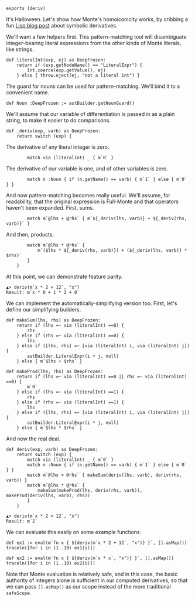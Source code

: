 ```
exports (deriv)
```

It's Halloween. Let's show how Monte's homoiconicity works, by cribbing a fun
[Lisp blog post](http://taeric.github.io/CodeAsData.html) about symbolic
derivatives.

We'll want a few helpers first. This pattern-matching tool will disambiguate
integer-bearing literal expressions from the other kinds of Monte literals,
like strings.

```
def literalInt(exp, ej) as DeepFrozen:
    return if (exp.getNodeName() == "LiteralExpr") {
        Int.coerce(exp.getValue(), ej)
    } else { throw.eject(ej, "not a literal int") }
```

The guard for nouns can be used for pattern-matching. We'll bind it to a
convenient name.

```
def Noun :DeepFrozen := astBuilder.getNounGuard()
```

We'll assume that our variable of differentiation is passed in as a
plain string, to make it easier to do comparisons.

```
def _deriv(exp, varb) as DeepFrozen:
    return switch (exp) {
```

The derivative of any literal integer is zero.

```
        match via (literalInt) _ { m`0` }
```

The derivative of our variable is one, and of other variables is zero.

```
        match n :Noun { if (n.getName() == varb) { m`1` } else { m`0` } }
```

And now pattern-matching becomes really useful. We'll assume, for readability,
that the original expression is Full-Monte and that operators haven't been
expanded. First, sums.

```
        match m`@lhs + @rhs` { m`${_deriv(lhs, varb)} + ${_deriv(rhs, varb)}` }
```

And then, products.

```
        match m`@lhs * @rhs` {
            m`($lhs * ${_deriv(rhs, varb)}) + (${_deriv(lhs, varb)} * $rhs)`
        }
    }
```

At this point, we can demonstrate feature parity.

    ▲> deriv(m`x * 2 + 12`, "x")
    Result: m`x * 0 + 1 * 2 + 0`

We can implement the automatically-simplifying version too. First, let's
define our simplifying builders.

```
def makeSum(lhs, rhs) as DeepFrozen:
    return if (lhs =~ via (literalInt) ==0) {
        rhs
    } else if (rhs =~ via (literalInt) ==0) {
        lhs
    } else if ([lhs, rhs] =~ [via (literalInt) i, via (literalInt) j]) {
        astBuilder.LiteralExpr(i + j, null)
    } else { m`$lhs + $rhs` }

def makeProd(lhs, rhs) as DeepFrozen:
    return if (lhs =~ via (literalInt) ==0 || rhs =~ via (literalInt) ==0) {
        m`0`
    } else if (lhs =~ via (literalInt) ==1) {
        rhs
    } else if (rhs =~ via (literalInt) ==1) {
        lhs
    } else if ([lhs, rhs] =~ [via (literalInt) i, via (literalInt) j]) {
        astBuilder.LiteralExpr(i * j, null)
    } else { m`$lhs * $rhs` }
```

And now the real deal.

```
def deriv(exp, varb) as DeepFrozen:
    return switch (exp) {
        match via (literalInt) _ { m`0` }
        match n :Noun { if (n.getName() == varb) { m`1` } else { m`0` } }
        match m`@lhs + @rhs` { makeSum(deriv(lhs, varb), deriv(rhs, varb)) }
        match m`@lhs * @rhs` {
            makeSum(makeProd(lhs, deriv(rhs, varb)), makeProd(deriv(lhs, varb), rhs))
        }
    }
```

    ▲> deriv(m`x * 2 + 12`, "x")
    Result: m`2`

We can evaluate this easily on some example functions.

```
def ex1 := eval(m`fn x { ${deriv(m`x * 2 + 12`, "x")} }`, [].asMap())
traceln([for i in (1..10) ex1(i)])

def ex2 := eval(m`fn x { ${deriv(m`x * x`, "x")} }`, [].asMap())
traceln([for i in (1..10) ex2(i)])
```

Note that Monte evaluation is relatively safe, and in this case, the basic
authority of integers alone is sufficient in our computed derivatives, so that
we can pass `[].asMap()` as our scope instead of the more traditional
`safeScope`.
